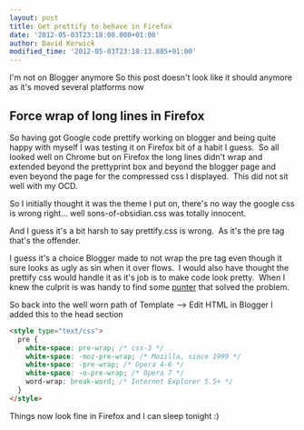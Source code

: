 ```yaml
---
layout: post
title: Get prettify to behave in Firefox
date: '2012-05-03T23:18:00.000+01:00'
author: David Kerwick
modified_time: '2012-05-03T23:18:13.885+01:00'
---
```


<div class="note info">
  <span>I'm not on Blogger anymore</span>
  <span>So this post doesn't look like it should anymore as it's moved several platforms now</span>
</div>

## Force wrap of long lines in Firefox

So having got Google code prettify working on blogger and being quite happy with myself I was testing it on Firefox bit of a habit I guess.  So all looked well on Chrome but on Firefox the long lines didn't wrap and extended beyond the prettyprint box and beyond the blogger page and even beyond the page for the compressed css I displayed.  This did not sit well with my OCD.

So I initially thought it was the theme I put on, there's no way the google css is wrong right... well sons-of-obsidian.css was totally innocent.

And I guess it's a bit harsh to say prettify.css is wrong.  As it's the pre tag that's the offender.

I guess it's a choice Blogger made to not wrap the pre tag even though it sure looks as ugly as sin when it over flows.  I would also have thought the prettify css would handle it as it's job is to make code look pretty.  When I knew the culprit is was handy to find some [punter](http://www.mitch-solutions.com/blog/16-wrap-text-in-a-tag) that solved the problem.

So back into the well worn path of Template --> Edit HTML in Blogger I added this to the head section

```html
<style type="text/css">
  pre {
    white-space: pre-wrap; /* css-3 */
    white-space: -moz-pre-wrap; /* Mozilla, since 1999 */
    white-space: -pre-wrap; /* Opera 4-6 */
    white-space: -o-pre-wrap; /* Opera 7 */
    word-wrap: break-word; /* Internet Explorer 5.5+ */
  }
</style>
```

Things now look fine in Firefox and I can sleep tonight :)
